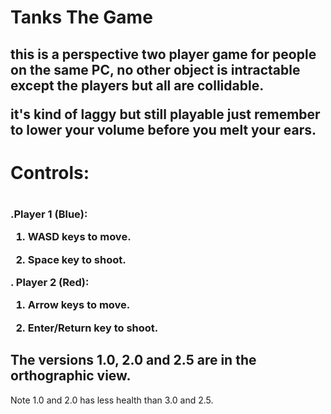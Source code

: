 <h1>Tanks The Game</h1>

<h2>this is a perspective two player game for people on the same PC, no other object is intractable except the players but all are collidable.

it's kind of laggy but still playable just remember to lower your volume before you melt your ears.</h2>

<div><h1>Controls:<h1>
 <h3>.Player 1 (Blue):
 
1.  WASD keys to move.
  
2.  Space key to shoot.

. Player 2 (Red):
 
1.  Arrow keys to move.
  
2.  Enter/Return key to shoot.</h3>
  <div>
  
<h2>The versions 1.0, 2.0 and 2.5 are in the orthographic view.</h2>

<p>Note 1.0 and 2.0 has less health than 3.0 and 2.5.</p>
